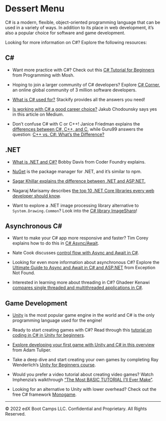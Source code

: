 # Dessert Menu

C# is a modern, flexible, object-oriented programming language that can be used in a variety of ways. In addition to its place in web development, it’s also a popular choice for software and game development.

Looking for more information on C#? Explore the following resources:

## C#

* Want more practice with C#? Check out this [C# Tutorial for Beginners](https://youtu.be/gfkTfcpWqAY) from Programming with Mosh.

* Hoping to join a larger community of C# developers? Explore [C# Corner](https://www.c-sharpcorner.com/), an online global community of 3 million software developers.

* [What is C# used for?](https://stackify.com/what-is-c-used-for/) Stackify provides all the answers you need!

* [Is working with C# a good career choice?](https://medium.com/@jakubgarfield/c-good-career-choice-or-not-172185a88b0a) Jakub Chodounsky says yes in this article on Medium.

* Don’t confuse C# with C or C++! Janice Friedman explains the [differences between C#, C++, and C](https://csharp-station.com/understanding-the-differences-between-c-c-and-c/), while Guru99 answers the question: [C++ vs. C#: What’s the Difference?](https://www.guru99.com/cpp-vs-c-sharp.html)

## .NET

* [What is .NET and C#?](https://youtu.be/YIIgRKHDZnY) Bobby Davis from Coder Foundry explains.

* [NuGet](https://www.nuget.org/) is the package manager for .NET, and it’s similar to npm.

* [Sagar Khillar explains the difference between .NET and ASP.NET.](http://www.differencebetween.net/technology/difference-between-net-and-asp-net/)

* Nagaraj Marisamy describes [the top 10 .NET Core libraries every web developer should know](https://www.syncfusion.com/blogs/post/top-10-net-core-libraries-every-web-developers-should-know.aspx).

* Want to explore a .NET image processing library alternative to `System.Drawing.Common`? Look into the [C# library ImageSharp](https://github.com/SixLabors/ImageSharp)!

## Asynchronous C#

* Want to make your C# app more responsive and faster? Tim Corey explains how to do this in [C# Async/Await](https://youtu.be/2moh18sh5p4).

* Nate Cook discusses [control flow with Async and Await in C#](https://www.pluralsight.com/guides/understand-control-flow-async-await).

* Looking for even more information about asynchronous C#? Explore the[ Ultimate Guide to Async and Await in C# and ASP.NET](https://exceptionnotfound.net/async-await-in-asp-net-csharp-ultimate-guide/) from Exception Not Found.

* Interested in learning more about threading in C#? Ghadeer Kenawi [compares single threaded and multithreaded applications in C#](https://medium.com/@ghadeer.kenawi/threads-in-c-part-1-9e546545c3d6).

## Game Development

* [Unity](https://unity.com/) is the most popular game engine in the world and C# is the only programming language used for the engine!

* Ready to start creating games with C#? Read through this [tutorial on coding in C# in Unity for beginners](https://unity3d.com/learning-c-sharp-in-unity-for-beginners).

* [Explore developing your first game with Unity and C# in this overview](https://docs.microsoft.com/en-us/archive/msdn-magazine/2014/august/unity-developing-your-first-game-with-unity-and-csharp) from Adam Tuliper.

* Take a deep dive and start creating your own games by completing Ray Wenderlich’s [Unity for Beginners course](https://www.raywenderlich.com/unity/paths/learn).

* Would you prefer a video tutorial about creating video games? Watch Imphenzia’s walkthrough [“The Most BASIC TUTORIAL I'll Ever Make”](https://youtu.be/pwZpJzpE2lQ).

* Looking for an alternative to Unity with lower overhead? Check out the free C# framework [Monogame](https://www.monogame.net/).

---
© 2022 edX Boot Camps LLC. Confidential and Proprietary. All Rights Reserved.